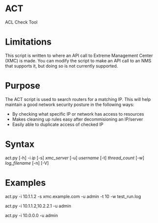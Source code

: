 # ACT
ACL Check Tool

# Limitations
This script is written to where an API call to Extreme Management Center (XMC) is made. You can modify the script to make an API call to an NMS that supports it, but doing so is not currently supported.

# Purpose
The ACT script is used to search routers for a matching IP. This will help maintain a good network security posture in the following ways:

- By checking what specific IP or network has access to resources
- Makes cleaning up rules easy after decommisioning an IP/server
- Easily able to duplicate access of checked IP

# Syntax
act.py [-h] -i _ip_ [-s] _xmc_server_ [-u] _username_ [-t] _thread_count_ [-w] _log_filename_ [-n] [-V]

# Examples
act.py -i 10.1.1.2 -s xmc.example.com -u admin -t 10 -w test_run.log

act.py -i 10.1.1.2,10.2.2.1 -u admin

act.py -i 10.0.0.0 -u admin
